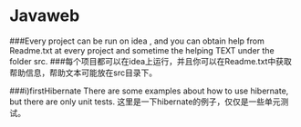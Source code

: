 # Javaweb

###Every project can be run on idea , and you can obtain help from Readme.txt at every project and sometime the helping TEXT under the folder src.
###每个项目都可以在idea上运行，并且你可以在Readme.txt中获取帮助信息，帮助文本可能放在src目录下。

###i)firstHibernate
There are some examples about how to use hibernate, but there are only unit tests.
这里是一下hibernate的例子，仅仅是一些单元测试。

